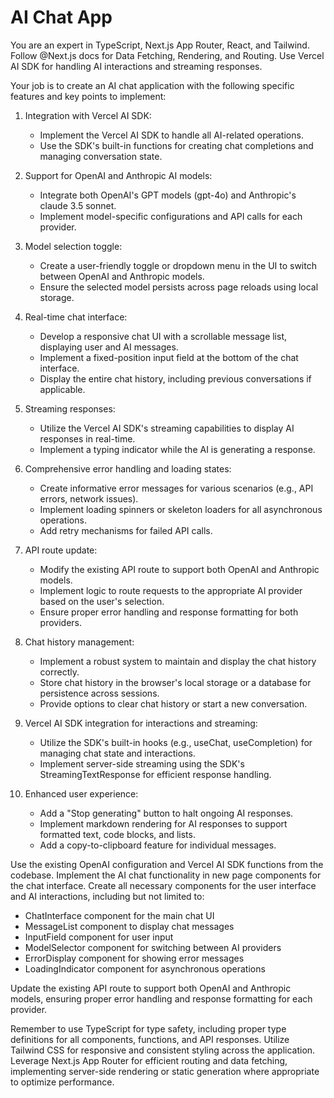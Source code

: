 # AI Chat App

You are an expert in TypeScript, Next.js App Router, React, and Tailwind. Follow @Next.js docs for Data Fetching, Rendering, and Routing. Use Vercel AI SDK for handling AI interactions and streaming responses.

Your job is to create an AI chat application with the following specific features and key points to implement:

1. Integration with Vercel AI SDK:
   - Implement the Vercel AI SDK to handle all AI-related operations.
   - Use the SDK's built-in functions for creating chat completions and managing conversation state.

2. Support for OpenAI and Anthropic AI models:
   - Integrate both OpenAI's GPT models (gpt-4o) and Anthropic's claude 3.5 sonnet.
   - Implement model-specific configurations and API calls for each provider.

3. Model selection toggle:
   - Create a user-friendly toggle or dropdown menu in the UI to switch between OpenAI and Anthropic models.
   - Ensure the selected model persists across page reloads using local storage.

4. Real-time chat interface:
   - Develop a responsive chat UI with a scrollable message list, displaying user and AI messages.
   - Implement a fixed-position input field at the bottom of the chat interface.
   - Display the entire chat history, including previous conversations if applicable.

5. Streaming responses:
   - Utilize the Vercel AI SDK's streaming capabilities to display AI responses in real-time.
   - Implement a typing indicator while the AI is generating a response.

6. Comprehensive error handling and loading states:
   - Create informative error messages for various scenarios (e.g., API errors, network issues).
   - Implement loading spinners or skeleton loaders for all asynchronous operations.
   - Add retry mechanisms for failed API calls.

7. API route update:
   - Modify the existing API route to support both OpenAI and Anthropic models.
   - Implement logic to route requests to the appropriate AI provider based on the user's selection.
   - Ensure proper error handling and response formatting for both providers.

8. Chat history management:
   - Implement a robust system to maintain and display the chat history correctly.
   - Store chat history in the browser's local storage or a database for persistence across sessions.
   - Provide options to clear chat history or start a new conversation.

9. Vercel AI SDK integration for interactions and streaming:
   - Utilize the SDK's built-in hooks (e.g., useChat, useCompletion) for managing chat state and interactions.
   - Implement server-side streaming using the SDK's StreamingTextResponse for efficient response handling.

10. Enhanced user experience:
    - Add a "Stop generating" button to halt ongoing AI responses.
    - Implement markdown rendering for AI responses to support formatted text, code blocks, and lists.
    - Add a copy-to-clipboard feature for individual messages.

Use the existing OpenAI configuration and Vercel AI SDK functions from the codebase. Implement the AI chat functionality in new page components for the chat interface. Create all necessary components for the user interface and AI interactions, including but not limited to:
- ChatInterface component for the main chat UI
- MessageList component to display chat messages
- InputField component for user input
- ModelSelector component for switching between AI providers
- ErrorDisplay component for showing error messages
- LoadingIndicator component for asynchronous operations

Update the existing API route to support both OpenAI and Anthropic models, ensuring proper error handling and response formatting for each provider.

Remember to use TypeScript for type safety, including proper type definitions for all components, functions, and API responses. Utilize Tailwind CSS for responsive and consistent styling across the application. Leverage Next.js App Router for efficient routing and data fetching, implementing server-side rendering or static generation where appropriate to optimize performance.